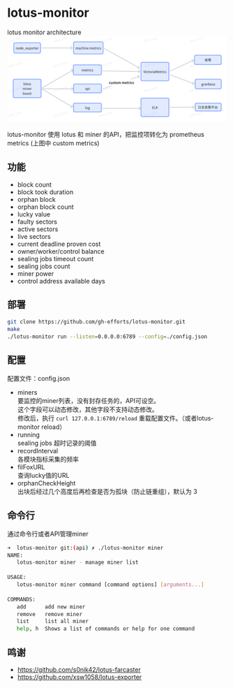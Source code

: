 # lotus-monitor
lotus monitor architecture
![monitor-architecture](./monitor-architecture.png)

lotus-monitor 使用 lotus 和 miner 的API，把监控项转化为 prometheus metrics (上图中 custom metrics)

## 功能
- block count
- block took duration
- orphan block 
- orphan block count
- lucky value
- faulty sectors
- active sectors
- live sectors
- current deadline proven cost
- owner/worker/control balance
- sealing jobs timeout count
- sealing jobs count
- miner power
- control address available days

## 部署
```bash
git clone https://github.com/gh-efforts/lotus-monitor.git 
make
./lotus-monitor run --listen=0.0.0.0:6789 --config=./config.json
```
## 配置
配置文件：config.json
- miners  
要监控的miner列表，没有封存任务的，API可设空。  
这个字段可以动态修改，其他字段不支持动态修改。  
修改后，执行 `curl 127.0.0.1:6789/reload` 重载配置文件。（或者lotus-monitor reload）
- running  
sealing jobs 超时记录的阈值  
- recordInterval   
各模块指标采集的频率
- filFoxURL  
查询lucky值的URL 
- orphanCheckHeight   
出块后经过几个高度后再检查是否为孤块（防止链重组），默认为 3
## 命令行
通过命令行或者API管理miner
```bash
➜  lotus-monitor git:(api) ✗ ./lotus-monitor miner
NAME:
   lotus-monitor miner - manage miner list

USAGE:
   lotus-monitor miner command [command options] [arguments...]

COMMANDS:
   add      add new miner
   remove   remove miner
   list     list all miner
   help, h  Shows a list of commands or help for one command
```

## 鸣谢
- https://github.com/s0nik42/lotus-farcaster
- https://github.com/xsw1058/lotus-exporter